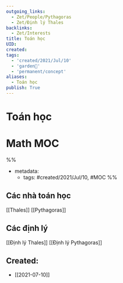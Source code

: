 ```yaml
---
outgoing_links:
  - Zet/People/Pythagoras
  - Zet/Định lý Thales
backlinks:
  - Zet/Interests
title: Toán học
UID: 
created: 
tags:
  - 'created/2021/Jul/10'
  - 'garden🏡'
  - 'permanent/concept'
aliases:
  - Toán học
publish: True
---
```

# Toán học



# Math MOC

%% 
- metadata:
	- tags: #created/2021/Jul/10, #MOC 
%%

## Các nhà toán học
[[Thales]] 
[[Pythagoras]]

## Các định lý 
[[Định lý Thales]]
[[Định lý Pythagoras]]
## Created:
- [[2021-07-10]]
